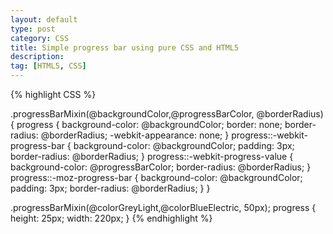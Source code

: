 ```yaml
---
layout: default
type: post
category: CSS
title: Simple progress bar using pure CSS and HTML5
description: 
tag: [HTML5, CSS]
---
```


{% highlight CSS %}

.progressBarMixin(@backgroundColor,@progressBarColor, @borderRadius){
  progress {
    background-color: @backgroundColor;
    border: none;
    border-radius: @borderRadius;
    -webkit-appearance: none;
  }
  progress::-webkit-progress-bar {
    background-color: @backgroundColor;
    padding: 3px;
    border-radius: @borderRadius;
  }
  progress::-webkit-progress-value {
    background-color: @progressBarColor;
    border-radius: @borderRadius;
  }
  progress::-moz-progress-bar {
    background-color: @backgroundColor;
    padding: 3px;
    border-radius: @borderRadius;
  }
}


.progressBarMixin(@colorGreyLight,@colorBlueElectric, 50px);
      progress {
        height: 25px;
        width: 220px;
      }
{% endhighlight %}